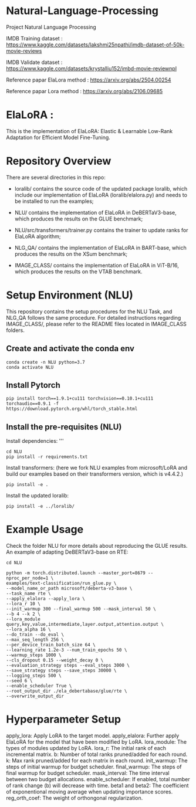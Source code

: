 # Natural-Language-Processing
Project Natural Language Processing

IMDB Training dataset : https://www.kaggle.com/datasets/lakshmi25npathi/imdb-dataset-of-50k-movie-reviews

IMDB Validate dataset : https://www.kaggle.com/datasets/krystalliu152/imbd-movie-reviewnpl

Reference papar ElaLora method : https://arxiv.org/abs/2504.00254

Reference papar Lora method : https://arxiv.org/abs/2106.09685

# ElaLoRA :
This is the implementation of ElaLoRA: Elastic & Learnable Low-Rank Adaptation for Efficient Model Fine-Tuning.

# Repository Overview
There are several directories in this repo:

- loralib/ contains the source code of the updated package loralib, which include our implementation of ElaLoRA (loralib/elalora.py) and needs to be installed to run the examples;
  
- NLU/ contains the implementation of ElaLoRA in DeBERTaV3-base, which produces the results on the GLUE benchmark;
  
- NLU/src/transformers/trainer.py contains the trainer to update ranks for ElaLoRA algorithm;
  
- NLG_QA/ contains the implementation of ElaLoRA in BART-base, which produces the results on the XSum benchmark;
  
- IMAGE_CLASS/ contains the implementation of ElaLoRA in ViT-B/16, which produces the results on the VTAB benchmark.
  
# Setup Environment (NLU)
This repository contains the setup procedures for the NLU Task, and NLG_QA follows the same procedure. For detailed instructions regarding IMAGE_CLASS/, please refer to the README files located in IMAGE_CLASS folders.

## Create and activate the conda env

```
conda create -n NLU python=3.7
conda activate NLU 
```

## Install Pytorch
` pip install torch==1.9.1+cu111 torchvision==0.10.1+cu111 torchaudio==0.9.1 -f https://download.pytorch.org/whl/torch_stable.html `

## Install the pre-requisites (NLU)
Install dependencies:
'''
```
cd NLU
pip install -r requirements.txt
```
Install transformers: (here we fork NLU examples from microsoft/LoRA and build our examples based on their transformers version, which is v4.4.2.)

` pip install -e . `

Install the updated loralib:

` pip install -e ../loralib/ `

# Example Usage
Check the folder NLU for more details about reproducing the GLUE results. An example of adapting DeBERTaV3-base on RTE:

```
cd NLU

python -m torch.distributed.launch --master_port=8679 --nproc_per_node=1 \
examples/text-classification/run_glue.py \
--model_name_or_path microsoft/deberta-v3-base \
--task_name rte \
--apply_elalora --apply_lora \
--lora_r 10 \
--init_warmup 300 --final_warmup 500 --mask_interval 50 \
--b 4 --k 2 \
--lora_module query,key,value,intermediate,layer.output,attention.output \
--lora_alpha 16 \
--do_train --do_eval \
--max_seq_length 256 \
--per_device_train_batch_size 64 \
--learning_rate 1.2e-3 --num_train_epochs 50 \
--warmup_steps 1000 \
--cls_dropout 0.15 --weight_decay 0 \
--evaluation_strategy steps --eval_steps 3000 \
--save_strategy steps --save_steps 30000 \
--logging_steps 500 \
--seed 6 \
--enable_scheduler True \
--root_output_dir ./ela_debertabase/glue/rte \
--overwrite_output_dir
```

# Hyperparameter Setup
  apply_lora: Apply LoRA to the target model.
  apply_elalora: Further apply ElaLoRA for the model that have been modified by LoRA.
  lora_module: The types of modules updated by LoRA.
  lora_r: The initial rank of each incremental matrix.
  b: Number of total ranks pruned/added for each round.
  k: Max rank pruned/added for each matrix in each round.
  init_warmup: The steps of initial warmup for budget scheduler.
  final_warmup: The steps of final warmup for budget scheduler.
  mask_interval: The time interval between two budget allocations.
  enable_scheduler: If enabled, total number of rank change (b) will decrease with time.
  beta1 and beta2: The coefficient of exponentional moving average when updating importance scores.
  reg_orth_coef: The weight of orthongonal regularization.




